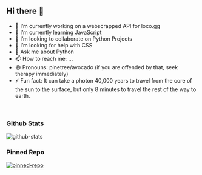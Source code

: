 <h2>Hi there 👋</h2>

- 🔭 I’m currently working on a webscrapped API for loco.gg
- 🌱 I’m currently learning JavaScript
- 👯 I’m looking to collaborate on Python Projects
- 🤔 I’m looking for help with CSS
- 💬 Ask me about Python
- 📫 How to reach me: ...
- 😄 Pronouns: pinetree/avocado (if you are offended by that, seek therapy immediately)
- ⚡ Fun fact: It can take a photon 40,000 years to travel from the core of the sun to the surface, but only 8 minutes to travel the rest of the way to earth.
<br>
<h3>Github Stats</h3>
  <img src=https://github-readme-stats.vercel.app/api?username=tsuAquila&count_private=true&include_all_commits=true&show_icons=true&theme=dark alt=github-stats>
<h3>Pinned Repo</h3>

<!--START_SECTION:waka-->


  <a href=https://github.com/tsuAquila/Intro-task>
    <img src=https://github-readme-stats.vercel.app/api/pin/?username=tsuAquila&repo=Intro-task&theme=dark&show_owner=true alt = pinned-repo href=https://github.com/tsuAquila/Intro-task>
  </a>
<!--END_SECTION:waka-->
